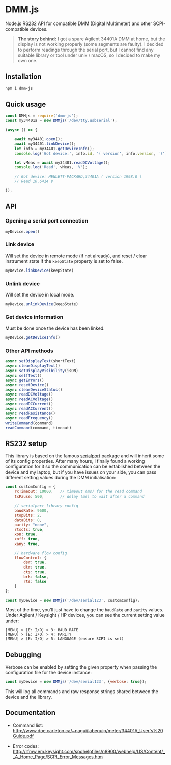 # DMM.js

Node.js RS232 API for compatible DMM (Digital Multimeter) and other SCPI-compatible devices.

> **The story behind:** I got a spare Agilent 34401A DMM at home, but the display is not working properly (some segments are faulty). I decided to perform readings through the serial port, but I cannot find any suitable library or tool under unix / macOS, so I decided to make my own one.

## Installation

```bash
npm i dmm-js
```

## Quick usage

```js
const DMMjs = require('dmm-js');
const my34401a = new DMMjs('/dev/tty.usbserial');

(async () => {

    await my34401.open();
    await my34401.linkDevice();
    let info = my34401.getDeviceInfo();
    console.log('Got device:', info.id, '( version', info.version, ')');

    let vMeas = await my34401.readDCVoltage();
    console.log('Read', vMeas, 'V');

    // Got device: HEWLETT-PACKARD,34401A ( version 1998.0 )
    // Read 10.6414 V

});
```

## API

### Opening a serial port connection

```js
myDevice.open()
```

### Link device

Will set the device in remote mode (if not already), and reset / clear instrument state if the `keepState` property is set to false.

```js
myDevice.linkDevice(keepState)
```

### Unlink device

Will set the device in local mode.

```js
myDevice.unlinkDevice(keepState)
```

### Get device information

Must be done once the device has been linked.

```js
myDevice.getDeviceInfo()
```

### Other API methods

```js
async setDisplayText(shortText)
async clearDisplayText()
async setDisplayVisibility(isON)
async selfTest()
async getErrors()
async resetDevice()
async clearDeviceStatus()
async readDCVoltage()
async readACVoltage()
async readDCCurrent()
async readACCurrent()
async readResistance()
async readFrequency()
writeCommand(command)
readCommand(command, timeout)
```

## RS232 setup

This library is based on the famous [serialport](https://www.npmjs.com/package/serialport) package and will inherit some of its config properties. After many hours, I finally found a working configuration for it so the communication can be established between the device and my laptop, but if you have issues on your side, you can pass different setting values during the DMM initialisation:

```js
const customConfig = {
    rxTimeout: 10000,   // timeout (ms) for the read command
    txPause: 500,       // delay (ms) to wait after a command
    
    // serialport library config
    baudRate: 9600,
    stopBits: 2,
    dataBits: 8,
    parity: "none",
    rtscts: true,
    xon: true,
    xoff: true,
    xany: true,

    // hardware flow config
    flowControl: {
        dsr: true,
        dtr: true,
        cts: true,
        brk: false,
        rts: false
    }
};

const myDevice = new DMMjs('/dev/serial123', customConfig);
```

Most of the time, you'll just have to change the `baudRate` and `parity` values. Under Agilent / Keysight / HP devices, you can see the current setting value under:

```
[MENU] > [E: I/O] > 3: BAUD RATE
[MENU] > [E: I/O] > 4: PARITY
[MENU] > [E: I/O] > 5: LANGUAGE (ensure SCPI is set)
```

## Debugging

Verbose can be enabled by setting the given property when passing the configuration file for the device instance:

```js
const myDevice = new DMMjs('/dev/serial123', {verbose: true});
```

This will log all commands and raw response strings shared between the device and the library.

## Documentation

- Command list: http://www.doe.carleton.ca/~nagui/labequip/meter/34401A_User's%20Guide.pdf

- Error codes: http://rfmw.em.keysight.com/spdhelpfiles/n8900/webhelp/US/Content/__A_Home_Page/SCPI_Error_Messages.htm